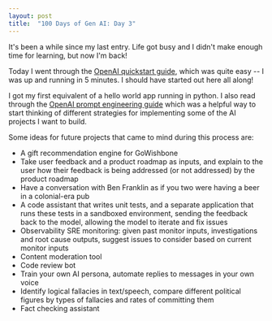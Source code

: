 ```yaml
---
layout: post
title:  "100 Days of Gen AI: Day 3"
---
```


It's been a while since my last entry. Life got busy and I didn't make enough time for learning, but now I'm back!

Today I went through the [OpenAI quickstart guide](https://platform.openai.com/docs/quickstart?context=python), which was quite easy -- I was up and running in 5 minutes. I should have started out here all along!

I got my first equivalent of a hello world app running in python. I also read through the [OpenAI prompt engineering guide](https://platform.openai.com/docs/guides/prompt-engineering) which was a helpful way to start thinking of different strategies for implementing some of the AI projects I want to build.

Some ideas for future projects that came to mind during this process are:
- A gift recommendation engine for GoWishbone
- Take user feedback and a product roadmap as inputs, and explain to the user how their feedback is being addressed (or not addressed) by the product roadmap
- Have a conversation with Ben Franklin as if you two were having a beer in a colonial-era pub
- A code assistant that writes unit tests, and a separate application that runs these tests in a sandboxed environment, sending the feedback back to the model, allowing the model to iterate and fix issues
- Observability SRE monitoring: given past monitor inputs, investigations and root cause outputs, suggest issues to consider based on current monitor inputs
- Content moderation tool
- Code review bot
- Train your own AI persona, automate replies to messages in your own voice
- Identify logical fallacies in text/speech, compare different political figures by types of fallacies and rates of committing them
- Fact checking assistant
